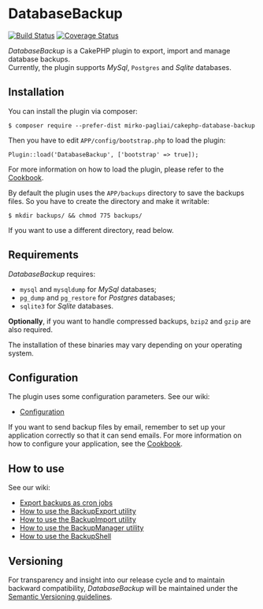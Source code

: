 # DatabaseBackup

[![Build Status](https://api.travis-ci.org/mirko-pagliai/cakephp-database-backup.svg?branch=master)](https://travis-ci.org/mirko-pagliai/cakephp-database-backup)
[![Coverage Status](https://img.shields.io/codecov/c/github/mirko-pagliai/cakephp-database-backup.svg?style=flat-square)](https://codecov.io/github/mirko-pagliai/cakephp-database-backup)

*DatabaseBackup* is a CakePHP plugin to export, import and manage database backups.  
Currently, the plugin supports *MySql*, `Postgres` and *Sqlite* databases.

## Installation
You can install the plugin via composer:

    $ composer require --prefer-dist mirko-pagliai/cakephp-database-backup
    
Then you have to edit `APP/config/bootstrap.php` to load the plugin:

    Plugin::load('DatabaseBackup', ['bootstrap' => true]);

For more information on how to load the plugin, please refer to the 
[Cookbook](http://book.cakephp.org/3.0/en/plugins.html#loading-a-plugin).
    
By default the plugin uses the `APP/backups` directory to save the backups 
files. So you have to create the directory and make it writable:

    $ mkdir backups/ && chmod 775 backups/

If you want to use a different directory, read below.

## Requirements
*DatabaseBackup* requires:
* `mysql` and `mysqldump` for *MySql* databases;
* `pg_dump` and `pg_restore` for *Postgres* databases;
* `sqlite3` for *Sqlite* databases.

**Optionally**, if you want to handle compressed backups, `bzip2` and `gzip` are 
also required.

The installation of these binaries may vary depending on your operating system.

## Configuration
The plugin uses some configuration parameters. See our wiki:
* [Configuration](https://github.com/mirko-pagliai/cakephp-database-backup/wiki/Configuration)

If you want to send backup files by email, remember to set up your application
correctly so that it can send emails. For more information on how to configure
your application, see the [Cookbook](https://book.cakephp.org/3.0/en/core-libraries/email.html#configuring-transports).

## How to use
See our wiki:
* [Export backups as cron jobs](https://github.com/mirko-pagliai/cakephp-database-backup/wiki/Export-backups-as-cron-jobs)
* [How to use the BackupExport utility](https://github.com/mirko-pagliai/cakephp-database-backup/wiki/How-to-use-the-BackupExport-utility)
* [How to use the BackupImport utility](https://github.com/mirko-pagliai/cakephp-database-backup/wiki/How-to-use-the-BackupImport-utility)
* [How to use the BackupManager utility](https://github.com/mirko-pagliai/cakephp-database-backup/wiki/How-to-use-the-BackupManager-utility)
* [How to use the BackupShell](https://github.com/mirko-pagliai/cakephp-database-backup/wiki/How-to-use-the-BackupShell)

## Versioning
For transparency and insight into our release cycle and to maintain backward 
compatibility, *DatabaseBackup* will be maintained under the 
[Semantic Versioning guidelines](http://semver.org).
